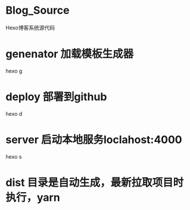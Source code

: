 # Blog_Source
Hexo博客系统源代码

# genenator 加载模板生成器
hexo g
# deploy 部署到github
hexo d
# server 启动本地服务loclahost:4000
hexo s

# dist 目录是自动生成，最新拉取项目时执行，yarn